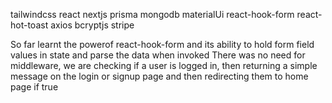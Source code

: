 tailwindcss
react
nextjs
prisma
mongodb
materialUi
react-hook-form
react-hot-toast
axios
bcryptjs
stripe



So far learnt the powerof react-hook-form and its ability to hold form field values in state and parse the data when invoked
There was no need for middleware, we are checking if a user is logged in, then returning a simple message on the login or signup page and then redirecting them to home page if true 